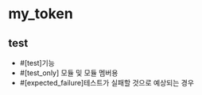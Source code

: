 # my_token

## test

- #[test]기능
- #[test_only] 모듈 및 모듈 멤버용
- #[expected_failure]테스트가 실패할 것으로 예상되는 경우
